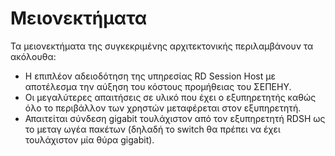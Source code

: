 # Μειονεκτήματα

Τα μειονεκτήματα της συγκεκριμένης αρχιτεκτονικής περιλαμβάνουν τα ακόλουθα:

- Η επιπλέον αδειοδότηση της υπηρεσίας RD Session Host με αποτέλεσμα την αύξηση του κόστους προμήθειας του ΣΕΠΕΗΥ.
- Οι μεγαλύτερες απαιτήσεις σε υλικό που έχει ο εξυπηρετητής καθώς όλο το περιβάλλον των χρηστών μεταφέρεται στον εξυπηρετητή.
- Απαιτείται σύνδεση gigabit τουλάχιστον από τον εξυπηρετητή RDSH ως το μεταγ ωγέα πακέτων (δηλαδή το switch θα πρέπει να έχει τουλάχιστον μία θύρα gigabit).
